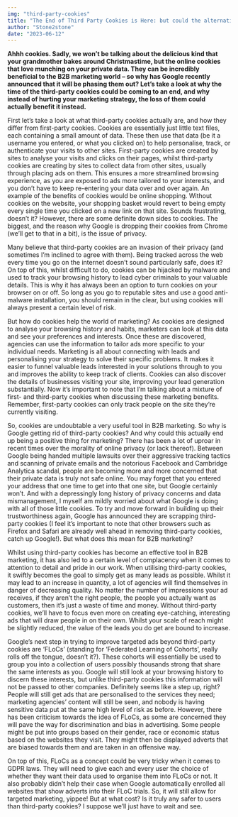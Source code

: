 ```yaml
---
img: "third-party-cookies"
title: "The End of Third Party Cookies is Here: but could the alternative be even worse?"
author: "Stone2stone"
date: "2023-06-12"
---
```


**Ahhh cookies. Sadly, we won’t be talking about the delicious kind that your grandmother bakes around Christmastime, but the online cookies that love munching on your private data. They can be incredibly beneficial to the B2B marketing world – so why has Google recently announced that it will be phasing them out? Let’s take a look at why the time of the third-party cookies could be coming to an end, and why instead of hurting your marketing strategy, the loss of them could actually benefit it instead.**

First let’s take a look at what third-party cookies actually are, and how they differ from first-party cookies. Cookies are essentially just little text files, each containing a small amount of data. These then use that data (be it a username you entered, or what you clicked on) to help personalise, track, or authenticate your visits to other sites. First-party cookies are created by sites to analyse your visits and clicks on their pages, whilst third-party cookies are creating by sites to collect data from other sites, usually through placing ads on them. This ensures a more streamlined browsing experience, as you are exposed to ads more tailored to your interests, and you don’t have to keep re-entering your data over and over again. An example of the benefits of cookies would be online shopping. Without cookies on the website, your shopping basket would revert to being empty every single time you clicked on a new link on that site. Sounds frustrating, doesn’t it? However, there are some definite down sides to cookies. The biggest, and the reason why Google is dropping their cookies from Chrome (we’ll get to that in a bit), is the issue of privacy.

Many believe that third-party cookies are an invasion of their privacy (and sometimes I’m inclined to agree with them). Being tracked across the web every time you go on the internet doesn’t sound particularly safe, does it? On top of this, whilst difficult to do, cookies can be hijacked by malware and used to track your browsing history to lead cyber criminals to your valuable details. This is why it has always been an option to turn cookies on your browser on or off. So long as you go to reputable sites and use a good anti-malware installation, you should remain in the clear, but using cookies will always present a certain level of risk.

But how do cookies help the world of marketing? As cookies are designed to analyse your browsing history and habits, marketers can look at this data and see your preferences and interests. Once these are discovered, agencies can use the information to tailor ads more specific to your individual needs. Marketing is all about connecting with leads and personalising your strategy to solve their specific problems. It makes it easier to funnel valuable leads interested in your solutions through to you and improves the ability to keep track of clients. Cookies can also discover the details of businesses visiting your site, improving your lead generation substantially. Now it’s important to note that I’m talking about a mixture of first- and third-party cookies when discussing these marketing benefits. Remember, first-party cookies can only track people on the site they’re currently visiting.

So, cookies are undoubtable a very useful tool in B2B marketing. So why is Google getting rid of third-party cookies? And why could this actually end up being a positive thing for marketing? There has been a lot of uproar in recent times over the morality of online privacy (or lack thereof). Between Google being handed multiple lawsuits over their aggressive tracking tactics and scanning of private emails and the notorious Facebook and Cambridge Analytica scandal, people are becoming more and more concerned that their private data is truly not safe online. You may forget that you entered your address that one time to get into that one site, but Google certainly won’t. And with a depressingly long history of privacy concerns and data mismanagement, I myself am mildly worried about what Google is doing with all of those little cookies. To try and move forward in building up their trustworthiness again, Google has announced they are scrapping third-party cookies (I feel it’s important to note that other browsers such as Firefox and Safari are already well ahead in removing third-party cookies, catch up Google!). But what does this mean for B2B marketing?

Whilst using third-party cookies has become an effective tool in B2B marketing, it has also led to a certain level of complacency when it comes to attention to detail and pride in our work. When utilising third-party cookies, it swiftly becomes the goal to simply get as many leads as possible. Whilst it may lead to an increase in quantity, a lot of agencies will find themselves in danger of decreasing quality. No matter the number of impressions your ad receives, if they aren’t the right people, the people you actually want as customers, then it’s just a waste of time and money. Without third-party cookies, we’ll have to focus even more on creating eye-catching, interesting ads that will draw people in on their own. Whilst your scale of reach might be slightly reduced, the value of the leads you do get are bound to increase.

Google’s next step in trying to improve targeted ads beyond third-party cookies are ‘FLoCs’ (standing for ‘Federated Learning of Cohorts’, really rolls off the tongue, doesn’t it?). These cohorts will essentially be used to group you into a collection of users possibly thousands strong that share the same interests as you. Google will still look at your browsing history to discern these interests, but unlike third-party cookies this information will not be passed to other companies. Definitely seems like a step up, right? People will still get ads that are personalised to the services they need; marketing agencies’ content will still be seen, and nobody is having sensitive data put at the same high level of risk as before. However, there has been criticism towards the idea of FLoCs, as some are concerned they will pave the way for discrimination and bias in advertising. Some people might be put into groups based on their gender, race or economic status based on the websites they visit. They might then be displayed adverts that are biased towards them and are taken in an offensive way.

On top of this, FLoCs as a concept could be very tricky when it comes to GDPR laws. They will need to give each and every user the choice of whether they want their data used to organise them into FLoCs or not. It also probably didn’t help their case when Google automatically enrolled all websites that show adverts into their FLoC trials. So, it will still allow for targeted marketing, yippee! But at what cost? Is it truly any safer to users than third-party cookies? I suppose we’ll just have to wait and see.
